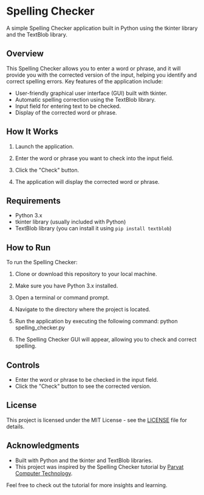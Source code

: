 # Spelling Checker

A simple Spelling Checker application built in Python using the tkinter library and the TextBlob library.

## Overview

This Spelling Checker allows you to enter a word or phrase, and it will provide you with the corrected version of the input, helping you identify and correct spelling errors. Key features of the application include:

- User-friendly graphical user interface (GUI) built with tkinter.
- Automatic spelling correction using the TextBlob library.
- Input field for entering text to be checked.
- Display of the corrected word or phrase.

## How It Works

1. Launch the application.

2. Enter the word or phrase you want to check into the input field.

3. Click the "Check" button.

4. The application will display the corrected word or phrase.

## Requirements

- Python 3.x
- tkinter library (usually included with Python)
- TextBlob library (you can install it using `pip install textblob`)

## How to Run

To run the Spelling Checker:

1. Clone or download this repository to your local machine.

2. Make sure you have Python 3.x installed.

3. Open a terminal or command prompt.

4. Navigate to the directory where the project is located.

5. Run the application by executing the following command:
python spelling_checker.py

6. The Spelling Checker GUI will appear, allowing you to check and correct spelling.


## Controls

- Enter the word or phrase to be checked in the input field.
- Click the "Check" button to see the corrected version.

## License

This project is licensed under the MIT License - see the [LICENSE](License.txt) file for details.

## Acknowledgments

- Built with Python and the tkinter and TextBlob libraries.
- This project was inspired by the Spelling Checker tutorial by [Parvat Computer Technology](https://www.youtube.com/watch?v=u03Jeez3690&ab_channel=ParvatComputerTechnology).
 
Feel free to check out the tutorial for more insights and learning.

